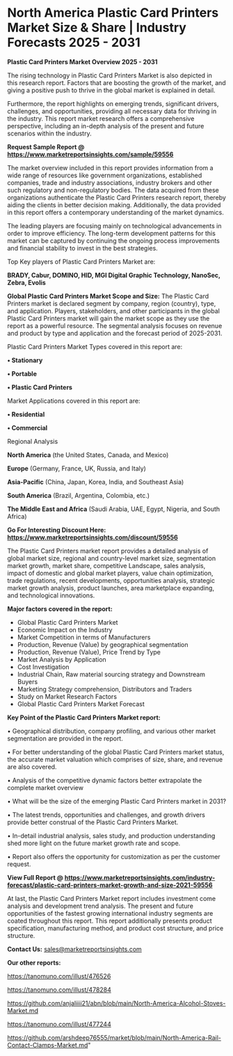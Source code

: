 # North America Plastic Card Printers Market Size & Share | Industry Forecasts 2025 - 2031

<Strong> Plastic Card Printers Market Overview 2025 - 2031</strong>

The rising technology in Plastic Card Printers Market is also depicted in this research report. Factors that are boosting the growth of the market, and giving a positive push to thrive in the global market is explained in detail.

Furthermore, the report highlights on emerging trends, significant drivers, challenges, and opportunities, providing all necessary data for thriving in the industry. This report market research offers a comprehensive perspective, including an in-depth analysis of the present and future scenarios within the industry.

<strong>Request Sample Report @ <a href=https://www.marketreportsinsights.com/sample/59556>https://www.marketreportsinsights.com/sample/59556</a></strong>

The market overview included in this report provides information from a wide range of resources like government organizations, established companies, trade and industry associations, industry brokers and other such regulatory and non-regulatory bodies. The data acquired from these organizations authenticate the Plastic Card Printers research report, thereby aiding the clients in better decision making. Additionally, the data provided in this report offers a contemporary understanding of the market dynamics.

The leading players are focusing mainly on technological advancements in order to improve efficiency. The long-term development patterns for this market can be captured by continuing the ongoing process improvements and financial stability to invest in the best strategies.

Top Key players of Plastic Card Printers Market are:

<strong>BRADY, Cabur, DOMINO, HID, MGI Digital Graphic Technology, NanoSec, Zebra, Evolis</strong>

<strong><b>Global Plastic Card Printers Market Scope and Size:</b></strong>
The Plastic Card Printers market is declared segment by company, region (country), type, and application. Players, stakeholders, and other participants in the global Plastic Card Printers market will gain the market scope as they use the report as a powerful resource. The segmental analysis focuses on revenue and product by type and application and the forecast period of 2025-2031.

Plastic Card Printers Market Types covered in this report are:

<strong>• Stationary

• Portable

• Plastic Card Printers</strong>

Market Applications covered in this report are:

<strong>• Residential

• Commercial</strong> 

Regional Analysis

<strong>North America</strong> (the United States, Canada, and Mexico)

<strong>Europe</strong> (Germany, France, UK, Russia, and Italy)

<strong>Asia-Pacific</strong> (China, Japan, Korea, India, and Southeast Asia)

<strong>South America</strong> (Brazil, Argentina, Colombia, etc.)

<strong>The Middle East and Africa</strong> (Saudi Arabia, UAE, Egypt, Nigeria, and South Africa)

<strong>Go For Interesting Discount Here: <a href=https://www.marketreportsinsights.com/discount/59556>https://www.marketreportsinsights.com/discount/59556</a></strong>

The Plastic Card Printers market report provides a detailed analysis of global market size, regional and country-level market size, segmentation market growth, market share, competitive Landscape, sales analysis, impact of domestic and global market players, value chain optimization, trade regulations, recent developments, opportunities analysis, strategic market growth analysis, product launches, area marketplace expanding, and technological innovations.

<strong><b>Major factors covered in the report:</b></strong>
<ul>
  <li>Global Plastic Card Printers Market </li>
  <li>Economic Impact on the Industry</li>
  <li>Market Competition in terms of Manufacturers</li>
  <li>Production, Revenue (Value) by geographical segmentation</li>
  <li>Production, Revenue (Value), Price Trend by Type</li>
  <li>Market Analysis by Application</li>
  <li>Cost Investigation</li>
  <li>Industrial Chain, Raw material sourcing strategy and Downstream Buyers</li>
  <li>Marketing Strategy comprehension, Distributors and Traders</li>
  <li>Study on Market Research Factors</li>
  <li>Global Plastic Card Printers Market Forecast</li>
</ul>

<strong><b>Key Point of the Plastic Card Printers Market report:</b></strong>

• Geographical distribution, company profiling, and various other market segmentation are provided in the report.

• For better understanding of the global Plastic Card Printers market status, the accurate market valuation which comprises of size, share, and revenue are also covered.

• Analysis of the competitive dynamic factors better extrapolate the complete market overview

• What will be the size of the emerging Plastic Card Printers market in 2031?

• The latest trends, opportunities and challenges, and growth drivers provide better construal of the Plastic Card Printers Market.

• In-detail industrial analysis, sales study, and production understanding shed more light on the future market growth rate and scope.

• Report also offers the opportunity for customization as per the customer request.

<strong><b>View Full Report @ <a href=https://www.marketreportsinsights.com/industry-forecast/plastic-card-printers-market-growth-and-size-2021-59556>https://www.marketreportsinsights.com/industry-forecast/plastic-card-printers-market-growth-and-size-2021-59556</a></b></strong>


At last, the Plastic Card Printers Market report includes investment come analysis and development trend analysis. The present and future opportunities of the fastest growing international industry segments are coated throughout this report. This report additionally presents product specification, manufacturing method, and product cost structure, and price structure.

<strong>Contact Us:</strong>
sales@marketreportsinsights.com

<strong>Our other reports:</strong>

<a href=https://tanomuno.com/illust/476526>https://tanomuno.com/illust/476526</a>

<a href=https://tanomuno.com/illust/478284>https://tanomuno.com/illust/478284</a>

<a href=https://github.com/anjaliiii21/abn/blob/main/North-America-Alcohol-Stoves-Market.md>https://github.com/anjaliiii21/abn/blob/main/North-America-Alcohol-Stoves-Market.md</a>

<a href=https://tanomuno.com/illust/477244>https://tanomuno.com/illust/477244</a>

<a href=https://github.com/arshdeep76555/market/blob/main/North-America-Rail-Contact-Clamps-Market.md>https://github.com/arshdeep76555/market/blob/main/North-America-Rail-Contact-Clamps-Market.md</a>"
